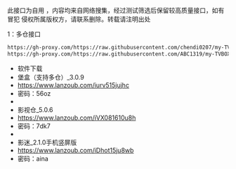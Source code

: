 此接口为自用 ，内容均来自网络搜集，经过测试筛选后保留较高质量接口，如有冒犯 侵权所属版权方，请联系删除。转载请注明出处

1：多仓接口
````bash
https://gh-proxy.com/https://raw.githubusercontent.com/chendi0207/my-TVBOX/main/tvboxqq/本地仓.txt
https://gh-proxy.com/https://raw.githubusercontent.com/ABC1319/my-TVBOX/main/tvboxqq/自个用阿阿.txt
````

- 软件下载
- 堡盒（支持多仓）_3.0.9
- https://www.lanzoub.com/iurv515jujhc
- 密码：56oz
-
- 影视仓_5.0.6
- https://www.lanzoub.com/iVX081610u8h
- 密码：7dk7
-
- 影迷_2.1.0手机竖屏版
- https://www.lanzoub.com/iDhot15ju8wb
- 密码：aina
